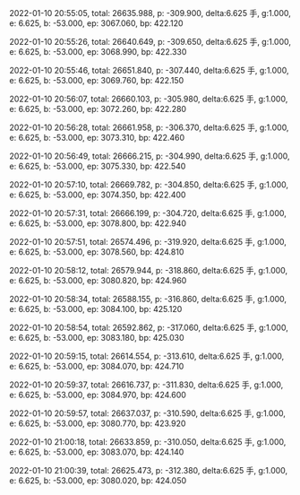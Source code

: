 2022-01-10 20:55:05, total: 26635.988, p: -309.900, delta:6.625 手, g:1.000, e: 6.625, b: -53.000, ep: 3067.060, bp: 422.120

2022-01-10 20:55:26, total: 26640.649, p: -309.650, delta:6.625 手, g:1.000, e: 6.625, b: -53.000, ep: 3068.990, bp: 422.330

2022-01-10 20:55:46, total: 26651.840, p: -307.440, delta:6.625 手, g:1.000, e: 6.625, b: -53.000, ep: 3069.760, bp: 422.150

2022-01-10 20:56:07, total: 26660.103, p: -305.980, delta:6.625 手, g:1.000, e: 6.625, b: -53.000, ep: 3072.260, bp: 422.280

2022-01-10 20:56:28, total: 26661.958, p: -306.370, delta:6.625 手, g:1.000, e: 6.625, b: -53.000, ep: 3073.310, bp: 422.460

2022-01-10 20:56:49, total: 26666.215, p: -304.990, delta:6.625 手, g:1.000, e: 6.625, b: -53.000, ep: 3075.330, bp: 422.540

2022-01-10 20:57:10, total: 26669.782, p: -304.850, delta:6.625 手, g:1.000, e: 6.625, b: -53.000, ep: 3074.350, bp: 422.400

2022-01-10 20:57:31, total: 26666.199, p: -304.720, delta:6.625 手, g:1.000, e: 6.625, b: -53.000, ep: 3078.800, bp: 422.940

2022-01-10 20:57:51, total: 26574.496, p: -319.920, delta:6.625 手, g:1.000, e: 6.625, b: -53.000, ep: 3078.560, bp: 424.810

2022-01-10 20:58:12, total: 26579.944, p: -318.860, delta:6.625 手, g:1.000, e: 6.625, b: -53.000, ep: 3080.820, bp: 424.960

2022-01-10 20:58:34, total: 26588.155, p: -316.860, delta:6.625 手, g:1.000, e: 6.625, b: -53.000, ep: 3084.100, bp: 425.120

2022-01-10 20:58:54, total: 26592.862, p: -317.060, delta:6.625 手, g:1.000, e: 6.625, b: -53.000, ep: 3083.180, bp: 425.030

2022-01-10 20:59:15, total: 26614.554, p: -313.610, delta:6.625 手, g:1.000, e: 6.625, b: -53.000, ep: 3084.070, bp: 424.710

2022-01-10 20:59:37, total: 26616.737, p: -311.830, delta:6.625 手, g:1.000, e: 6.625, b: -53.000, ep: 3084.970, bp: 424.600

2022-01-10 20:59:57, total: 26637.037, p: -310.590, delta:6.625 手, g:1.000, e: 6.625, b: -53.000, ep: 3080.770, bp: 423.920

2022-01-10 21:00:18, total: 26633.859, p: -310.050, delta:6.625 手, g:1.000, e: 6.625, b: -53.000, ep: 3083.070, bp: 424.140

2022-01-10 21:00:39, total: 26625.473, p: -312.380, delta:6.625 手, g:1.000, e: 6.625, b: -53.000, ep: 3080.020, bp: 424.050